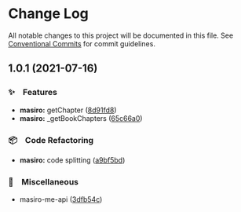 # Change Log

All notable changes to this project will be documented in this file.
See [Conventional Commits](https://conventionalcommits.org) for commit guidelines.

## 1.0.1 (2021-07-16)


### ✨　Features

* **masiro:** getChapter ([8d91fd8](https://github.com/bluelovers/ws-rest/commit/8d91fd8d2a6deaab89da38b67d7cced79ab9135e))
* **masiro:** _getBookChapters ([65c66a0](https://github.com/bluelovers/ws-rest/commit/65c66a09a5db3f75fd8c882061d91369f959ba4b))


### 📦　Code Refactoring

* **masiro:** code splitting ([a9bf5bd](https://github.com/bluelovers/ws-rest/commit/a9bf5bdf3d532e7ab4ab5da2b3d7bc6f5674b9fc))


### 🔖　Miscellaneous

* masiro-me-api ([3dfb54c](https://github.com/bluelovers/ws-rest/commit/3dfb54c8d6d53b57c0f9f65f56d0076b0795579e))
